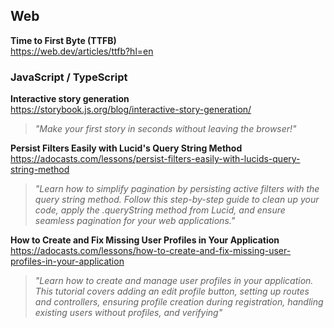 ## Web

**Time to First Byte (TTFB)**  
https://web.dev/articles/ttfb?hl=en

### JavaScript / TypeScript

**Interactive story generation**  
https://storybook.js.org/blog/interactive-story-generation/

> _"Make your first story in seconds without leaving the browser!"_

**Persist Filters Easily with Lucid's Query String Method**  
https://adocasts.com/lessons/persist-filters-easily-with-lucids-query-string-method

> _"Learn how to simplify pagination by persisting active filters with the query
> string method. Follow this step-by-step guide to clean up your code, apply the
> .queryString method from Lucid, and ensure seamless pagination for your web
> applications."_

**How to Create and Fix Missing User Profiles in Your Application**  
https://adocasts.com/lessons/how-to-create-and-fix-missing-user-profiles-in-your-application

> _"Learn how to create and manage user profiles in your application. This
> tutorial covers adding an edit profile button, setting up routes and
> controllers, ensuring profile creation during registration, handling existing
> users without profiles, and verifying"_
